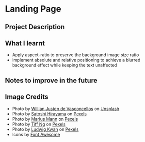 # Landing Page

## Project Description

## What I learnt

- Apply aspect-ratio to preserve the background image size ratio
- Implement absolute and relative positioning to achieve a blurred background effect while keeping the text unaffected

## Notes to improve in the future

## Image Credits

- Photo by <a href="https://unsplash.com/@willianjusten?utm_content=creditCopyText&utm_medium=referral&utm_source=unsplash">Willian Justen de Vasconcellos</a> on <a href="https://unsplash.com/photos/mountain-with-clouds-4hMET7vYTAQ?utm_content=creditCopyText&utm_medium=referral&utm_source=unsplash">Unsplash</a>
- Photo by [Satoshi Hirayama](https://www.pexels.com/@satoshi/) on [Pexels](https://www.pexels.com/photo/green-and-white-castle-building-near-body-of-water-4058519/)
- Photo by [Marius Mann](https://www.pexels.com/@marius-mann-772581/) on [Pexels](https://www.pexels.com/photo/people-under-pagoda-1663381/)
- Photo by [Tiff Ng](https://www.pexels.com/@anytiffng/) on [Pexels](https://www.pexels.com/photo/jewel-changi-airport-2434269/)
- Photo by [Ludwig Kwan](https://www.pexels.com/@ludawigakwana/) on [Pexels](https://www.pexels.com/photo/petronas-towers-in-kuala-lumpur-skyline-30043452/)
- Icons by [Font Awesome](https://fontawesome.com/)
